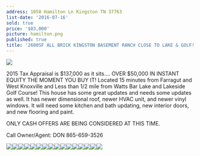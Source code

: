```yaml
---
address: 1050 Hamilton Ln Kingston TN 37763
list-date: '2016-07-16'
sold: true
price: '$83,000'
picture: hamilton.png
published: true
title: '2600SF ALL BRICK KINGSTON BASEMENT RANCH CLOSE TO LAKE & GOLF!'
---
```



![](/uploads/versions/slide1---x----720-540x---.png)

2015 Tax Appraisal is $137,000 as it sits…. OVER $50,000 IN INSTANT EQUITY THE MOMENT YOU BUY IT! Located 15 minutes from Farragut and West Knoxville and Less than 1/2 mile from Watts Bar Lake and Lakeside Golf Course! This house has some great updates and needs some updates as well. It has newer dimensional roof, newer HVAC unit, and newer vinyl windows. It will need some kitchen and bath updating, new interior doors, and new flooring and paint.

ONLY CASH OFFERS ARE BEING CONSIDERED AT THIS TIME.

Call Owner/Agent: DON 865-659-3526

![](/uploads/versions/20160601000437905794000000-o---x----800-600x---.jpg)![](/uploads/versions/lakeside-coves-aerial---x----805-480x---.jpg)![](/uploads/versions/36455---x----640-426x---.jpg)![](/uploads/versions/20160601000433756042000000-o---x----800-600x---.jpg)![](/uploads/versions/20160601000448509925000000-o---x----800-600x---.jpg)![](/uploads/versions/20160601000457463561000000-o---x----800-600x---.jpg)![](/uploads/versions/20160601000504450551000000-o---x----800-600x---.jpg)![](/uploads/versions/20160601000510159284000000-o---x----800-600x---.jpg)![](/uploads/versions/20160601000513748350000000-o---x----800-600x---.jpg)![](/uploads/versions/20160601000520325670000000-o---x----800-600x---.jpg)![](/uploads/versions/20160601000536400881000000-o---x----800-600x---.jpg)![](/uploads/versions/20160601000541465075000000-o---x----800-600x---.jpg)![](/uploads/versions/20160601000545350359000000-o---x----800-600x---.jpg)![](/uploads/versions/20160601000528807045000000-o---x----800-600x---.jpg)![](/uploads/versions/20160601000524476920000000-o---x----800-600x---.jpg)![](/uploads/versions/slide1---x----720-540x---.png)
